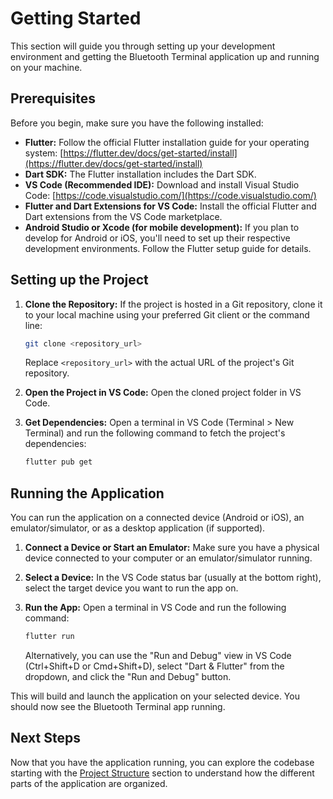 # Getting Started

This section will guide you through setting up your development environment and getting the Bluetooth Terminal application up and running on your machine.

## Prerequisites

Before you begin, make sure you have the following installed:

*   **Flutter:** Follow the official Flutter installation guide for your operating system: [https://flutter.dev/docs/get-started/install](https://flutter.dev/docs/get-started/install)
*   **Dart SDK:** The Flutter installation includes the Dart SDK.
*   **VS Code (Recommended IDE):** Download and install Visual Studio Code: [https://code.visualstudio.com/](https://code.visualstudio.com/)
*   **Flutter and Dart Extensions for VS Code:** Install the official Flutter and Dart extensions from the VS Code marketplace.
*   **Android Studio or Xcode (for mobile development):** If you plan to develop for Android or iOS, you'll need to set up their respective development environments. Follow the Flutter setup guide for details.

## Setting up the Project

1.  **Clone the Repository:**
    If the project is hosted in a Git repository, clone it to your local machine using your preferred Git client or the command line:

    ```bash
    git clone <repository_url>
    ```

    Replace `<repository_url>` with the actual URL of the project's Git repository.

2.  **Open the Project in VS Code:**
    Open the cloned project folder in VS Code.

3.  **Get Dependencies:**
    Open a terminal in VS Code (Terminal > New Terminal) and run the following command to fetch the project's dependencies:

    ```bash
    flutter pub get
    ```

## Running the Application

You can run the application on a connected device (Android or iOS), an emulator/simulator, or as a desktop application (if supported).

1.  **Connect a Device or Start an Emulator:**
    Make sure you have a physical device connected to your computer or an emulator/simulator running.

2.  **Select a Device:**
    In the VS Code status bar (usually at the bottom right), select the target device you want to run the app on.

3.  **Run the App:**
    Open a terminal in VS Code and run the following command:

    ```bash
    flutter run
    ```

    Alternatively, you can use the "Run and Debug" view in VS Code (Ctrl+Shift+D or Cmd+Shift+D), select "Dart & Flutter" from the dropdown, and click the "Run and Debug" button.

This will build and launch the application on your selected device. You should now see the Bluetooth Terminal app running.

## Next Steps

Now that you have the application running, you can explore the codebase starting with the [Project Structure](project_structure.md) section to understand how the different parts of the application are organized.